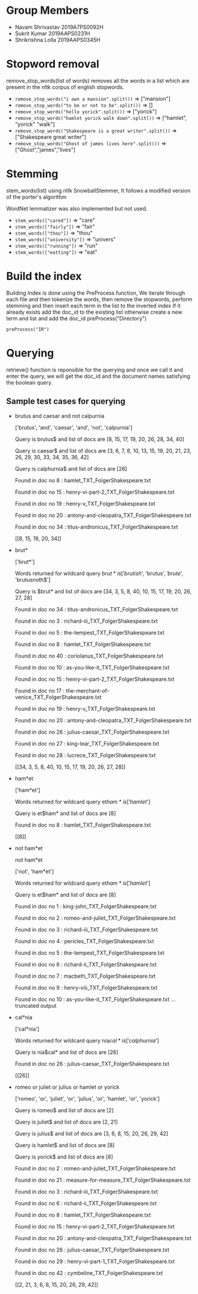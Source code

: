 # Group Members
* Navam Shrivastav 2019A7PS0092H
* Sukrit Kumar 2019AAPS0231H
* Shrikrishna Lolla 2019AAPS0345H


# Stopword removal
remove_stop_words(list of words)
removes all the words in a list which are present in the 
nltk corpus of english stopwords.
* `remove_stop_words("i own a mansion".split())` => ["mansion"]
* `remove_stop_words("to be or not to be".split())` => []
* `remove_stop_words("hello yorick".split())` => ["yorick"]
* `remove_stop_words("hamlet yorick walk down".split())` => ["hamlet", "yorick" "walk"]
* `remove_stop_words("Shakespeare is a great writer".split())` => ["Shakespeare great writer"]
* `remove_stop_words("Ghost of james lives here".split())` => ["Ghost","james","lives"]  
# Stemming 
stem_words(list) using nltk SnowballStemmer, It follows a modified version of the porter's algorithm

WordNet lemmatizer was also implemented but not used.

* `stem_words(["cared"])` => "care"  
* `stem_words(["fairly"])` => "fair"
* `stem_words(["thou"])` => "thou"
* `stem_words(["university"])` => "univers"
* `stem_words(["running"])` => "run"
* `stem_words(["eatting"])` => "eat"


# Build the index
Building Index is done using the PreProcess function, We iterate through each file and then tokenize the words, 
then remove the stopwords, perform stemming and then insert each term in the list to the inverted index
If it already exists add the doc_id to the existing list otherwise create a new term and list and add the doc_id
preProcess("Directory")

`preProcess("IR")`

# Querying 
retrieve() function is reponsible for the querying and once we call it and enter the query, we
will get the doc_id and the document names satisfying the boolean query.
## Sample test cases for querying

* brutus and caesar and not calpurnia

    ['brutus', 'and', 'caesar', 'and', 'not', 'calpurnia']
    
    Query is brutus$ and list of docs are [8, 15, 17, 19, 20, 26, 28, 34, 40]
    
    Query is caesar$ and list of docs are [3, 6, 7, 8, 10, 13, 15, 19, 20, 21, 23, 26, 29, 30, 33, 34, 35, 36, 42]
    
    Query is calphurnia$ and list of docs are [26]
    
    Found in doc no 8  : hamlet_TXT_FolgerShakespeare.txt
    
    Found in doc no 15  : henry-vi-part-2_TXT_FolgerShakespeare.txt
    
    Found in doc no 19  : henry-v_TXT_FolgerShakespeare.txt
    
    Found in doc no 20  : antony-and-cleopatra_TXT_FolgerShakespeare.txt
    
    Found in doc no 34  : titus-andronicus_TXT_FolgerShakespeare.txt
    
    [[8, 15, 19, 20, 34]]
* brut*

    ['brut*']
    
    Words returned for wildcard query $brut* is ['brutish$', 'brutus$', 'brute$', 'brutusnoth$']
    
    Query is $brut* and list of docs are [34, 3, 5, 8, 40, 10, 15, 17, 19, 20, 26, 27, 28]
    
    Found in doc no 34  : titus-andronicus_TXT_FolgerShakespeare.txt
    
    Found in doc no 3  : richard-iii_TXT_FolgerShakespeare.txt
    
    Found in doc no 5  : the-tempest_TXT_FolgerShakespeare.txt
    
    Found in doc no 8  : hamlet_TXT_FolgerShakespeare.txt
    
    Found in doc no 40  : coriolanus_TXT_FolgerShakespeare.txt
    
    Found in doc no 10  : as-you-like-it_TXT_FolgerShakespeare.txt
    
    Found in doc no 15  : henry-vi-part-2_TXT_FolgerShakespeare.txt
    
    Found in doc no 17  : the-merchant-of-venice_TXT_FolgerShakespeare.txt
    
    Found in doc no 19  : henry-v_TXT_FolgerShakespeare.txt
    
    Found in doc no 20  : antony-and-cleopatra_TXT_FolgerShakespeare.txt
    
    Found in doc no 26  : julius-caesar_TXT_FolgerShakespeare.txt
    
    Found in doc no 27  : king-lear_TXT_FolgerShakespeare.txt
    
    Found in doc no 28  : lucrece_TXT_FolgerShakespeare.txt
    
    [[34, 3, 5, 8, 40, 10, 15, 17, 19, 20, 26, 27, 28]]
* ham*et
    
    ['ham*et']
    
    Words returned for wildcard query et$ham* is ['hamlet$']
    
    Query is et$ham* and list of docs are [8]
    
    Found in doc no 8  : hamlet_TXT_FolgerShakespeare.txt
    
    [[8]]
* not ham*et
    
    not ham*et
    
    ['not', 'ham*et']
    
    Words returned for wildcard query et$ham* is ['hamlet$']
    
    Query is et$ham* and list of docs are [8]
    
    Found in doc no 1  : king-john_TXT_FolgerShakespeare.txt
    
    Found in doc no 2  : romeo-and-juliet_TXT_FolgerShakespeare.txt
    
    Found in doc no 3  : richard-iii_TXT_FolgerShakespeare.txt
    
    Found in doc no 4  : pericles_TXT_FolgerShakespeare.txt
    
    Found in doc no 5  : the-tempest_TXT_FolgerShakespeare.txt
    
    Found in doc no 6  : richard-ii_TXT_FolgerShakespeare.txt
    
    Found in doc no 7  : macbeth_TXT_FolgerShakespeare.txt
    
    Found in doc no 9  : henry-viii_TXT_FolgerShakespeare.txt
    
    Found in doc no 10  : as-you-like-it_TXT_FolgerShakespeare.txt
    ... truncated output
* cal*nia
    
    ['cal*nia']
    
    Words returned for wildcard query nia$cal* is ['calphurnia$']
    
    Query is nia$cal* and list of docs are [26]
    
    Found in doc no 26  : julius-caesar_TXT_FolgerShakespeare.txt
    
    [[26]]
* romeo or juliet or julius or hamlet or yorick

    ['romeo', 'or', 'juliet', 'or', 'julius', 'or', 'hamlet', 'or', 'yorick']
    
    Query is romeo$ and list of docs are [2]
    
    Query is juliet$ and list of docs are [2, 21]
    
    Query is julius$ and list of docs are [3, 6, 8, 15, 20, 26, 29, 42]
    
    Query is hamlet$ and list of docs are [8]
    
    Query is yorick$ and list of docs are [8]
    
    Found in doc no 2  : 
    romeo-and-juliet_TXT_FolgerShakespeare.txt
    
    Found in doc no 21  : measure-for-measure_TXT_FolgerShakespeare.txt
    
    Found in doc no 3  : richard-iii_TXT_FolgerShakespeare.txt
    
    Found in doc no 6  : richard-ii_TXT_FolgerShakespeare.txt
    
    Found in doc no 8  : hamlet_TXT_FolgerShakespeare.txt
    
    Found in doc no 15  : henry-vi-part-2_TXT_FolgerShakespeare.txt
    
    Found in doc no 20  : antony-and-cleopatra_TXT_FolgerShakespeare.txt
    
    Found in doc no 26  : julius-caesar_TXT_FolgerShakespeare.txt
    
    Found in doc no 29  : henry-vi-part-1_TXT_FolgerShakespeare.txt
    
    Found in doc no 42  : cymbeline_TXT_FolgerShakespeare.txt
    
    [[2, 21, 3, 6, 8, 15, 20, 26, 29, 42]]
